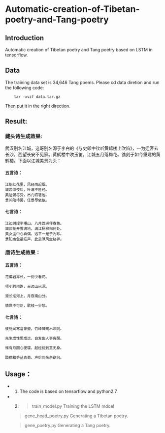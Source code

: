 # Automatic-creation-of-Tibetan-poetry-and-Tang-poetry
## Introduction

Automatic creation of Tibetan poetry and Tang poetry based on LSTM in tensorflow.
## Data
The training data set is 34,646 Tang poems. Please cd data diretion and run the following code:

        tar -xvzf data.tar.gz 
        
Then put it in the right direction.
## Result:

### 藏头诗生成效果:

武汉别名江城，这哥别名源于李白的《与史郎中钦听黄鹤楼上吹笛》，一为迁客去长沙，西望长安不见家。黄鹤楼中吹玉笛，江城五月落梅花。镌刻于如今重建的黄鹤楼。下面以江城美景为头：

#### 五言诗：
    江焰红花里，风经雨起烟。
    城西深夜后，叶满不胜经。
    美洁漏将受，出门临碧池。
    景间陪待罢，佳景尽依依。
#### 七言诗：
    江边树绿半堪山，八月西洲伴春色。
    城郭花开雪满地，满江杨柳归何处。
    美女尘中心自偶，远平一是子为珍。
    景阳幽色最临声，此意浮风坐绕禅。
### 唐诗生成效果：

#### 五言诗：

    花偏君亦长，一别少看花。

    项小黔州路，天边山已深。

    渡长淮河上，月夜南山分。

    情世不可识，歌枝一少愁。

#### 七言诗：

    彼处闻寒溜泉频，竹峰蛛网木浓阴。

    先生成性思成远，白发幽人事肯醒。

    惟有月圆心便寝，起经徒到意无身。

    跂襟藉笋丛青菊，声价同亲奈欲何。

## Usage：

* 1. The code is based on tensorflow and python2.7

* 2. >train_model.py Training  the LSTM mdoel
    >gene_head_poetry.py Generating a Tibetan poetry.
    
    >gene_poetry.py Generating a Tang poetry.
